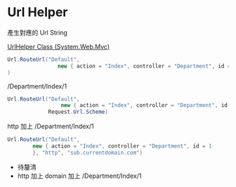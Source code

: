 # Url Helper

產生對應的 Url String

[UrlHelper Class (System.Web.Mvc)](https://docs.microsoft.com/zh-tw/dotnet/api/system.web.mvc.urlhelper)

```csharp
Url.RouteUrl("Default",
          		new { action = "Index", controller = "Department", id = 1 }
)
```

/Department/Index/1

```csharp
Url.RouteUrl("Default",
		         new { action = "Index", controller = "Department", id = 1 }, 
             Request.Url.Scheme)
```

http 加上 /Department/Index/1

```csharp
Url.RouteUrl("Default",
		new { action = "Index", controller = "Department", id = 1
		}, "http", "sub.currentdomain.com")
```

- 待釐清
- http 加上 domain 加上 /Department/Index/1